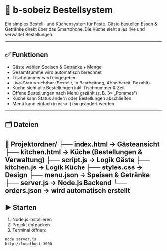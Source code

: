# 🧾 b-sobeiz Bestellsystem

Ein simples Bestell- und Küchensystem für Feste. Gäste bestellen Essen & Getränke direkt über das Smartphone. Die Küche sieht alles live und verwaltet Bestellungen.

---

## ✅ Funktionen

- Gäste wählen Speisen & Getränke + Menge
- Gesamtsumme wird automatisch berechnet
- Tischnummer wird eingegeben
- Live-Status sichtbar (Bestellt, In Bearbeitung, Abholbereit, Bezahlt)
- Küche sieht alle Bestellungen inkl. Tischnummer & Zeit
- Offene Bestellungen nach Menü gezählt (z. B. 3× „Pommes“)
- Küche kann Status ändern oder Bestellungen abschließen
- Menü kann einfach in `menu.json` geändert werden

---

## 🗂️ Dateien
📁 Projektordner/
├── index.html        → Gästeansicht
├── kitchen.html      → Küche (Bestellungen & Verwaltung)
├── script.js         → Logik Gäste
├── kitchen.js        → Logik Küche
├── styles.css        → Design
├── menu.json         → Speisen & Getränke
├── server.js         → Node.js Backend
└── orders.json       → wird automatisch erstellt
---

## ▶️ Starten

1. Node.js installieren
2. Projekt entpacken
3. Terminal öffnen:

```bash
node server.js
http://localhost:3000
